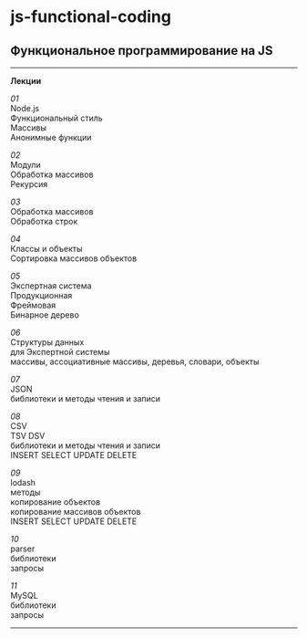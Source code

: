 # js-functional-coding
## Функциональное программирование на JS

---

__Лекции__  

_01_  
Node.js  
Функциональный стиль  
Массивы  
Анонимные функции  

_02_  
Модули  
Обработка массивов  
Рекурсия  

_03_  
Обработка массивов  
Обработка строк  

_04_  
Классы и объекты  
Сортировка массивов объектов  

_05_  
Экспертная система  
Продукционная  
Фреймовая  
Бинарное дерево  

_06_  
Структуры данных  
для Экспертной системы  
массивы, ассоциативные массивы, деревья, словари, объекты  

_07_  
JSON  
библиотеки и методы чтения и записи  

_08_  
CSV  
TSV DSV  
библиотеки и методы чтения и записи  
INSERT SELECT UPDATE DELETE  

_09_  
lodash  
методы  
копирование объектов  
копирование массивов объектов    
INSERT SELECT UPDATE DELETE  

_10_  
parser  
библиотеки  
запросы  

_11_  
MySQL  
библиотеки  
запросы  

---
